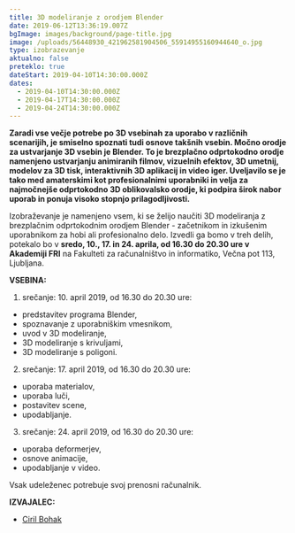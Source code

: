```yaml
---
title: 3D modeliranje z orodjem Blender
date: 2019-06-12T13:36:19.007Z
bgImage: images/background/page-title.jpg
image: /uploads/56448930_421962581904506_55914955160944640_o.jpg
type: izobrazevanje
aktualno: false
preteklo: true
dateStart: 2019-04-10T14:30:00.000Z
dates:
  - 2019-04-10T14:30:00.000Z
  - 2019-04-17T14:30:00.000Z
  - 2019-04-24T14:30:00.000Z
---
```

**Zaradi vse večje potrebe po 3D vsebinah za uporabo v različnih scenarijih, je smiselno spoznati tudi osnove takšnih vsebin. Močno orodje za ustvarjanje 3D vsebin je Blender. To je brezplačno odprtokodno orodje namenjeno ustvarjanju animiranih filmov, vizuelnih efektov, 3D umetnij, modelov za 3D tisk, interaktivnih 3D aplikacij in video iger. Uveljavilo se je tako med amaterskimi kot profesionalnimi uporabniki in velja za najmočnejše odprtokodno 3D oblikovalsko orodje, ki podpira širok nabor uporab in ponuja visoko stopnjo prilagodljivosti.**

Izobraževanje je namenjeno vsem, ki se želijo naučiti 3D modeliranja z brezplačnim odprtokodnim orodjem Blender - začetnikom in izkušenim uporabnikom za hobi ali profesionalno delo. Izvedli ga bomo v treh delih, potekalo bo v **sredo, 10., 17. in 24. aprila, od 16.30 do 20.30 ure v Akademiji FRI** na Fakulteti za računalništvo in informatiko, Večna pot 113, Ljubljana.

**VSEBINA:**

1. srečanje: 10. april 2019, od 16.30 do 20.30 ure:

* predstavitev programa Blender,
* spoznavanje z uporabniškim vmesnikom,
* uvod v 3D modeliranje,
* 3D modeliranje s krivuljami,
* 3D modeliranje s poligoni.

2. srečanje: 17. april 2019, od 16.30 do 20.30 ure:

* uporaba materialov,
* uporaba luči,
* postavitev scene,
* upodabljanje.

3. srečanje: 24. april 2019, od 16.30 do 20.30 ure:

* uporaba deformerjev,
* osnove animacije,
* upodabljanje v video.

Vsak udeleženec potrebuje svoj prenosni računalnik.

**IZVAJALEC:**

* [Ciril Bohak](/izvajalci/ciril-bohak/)
